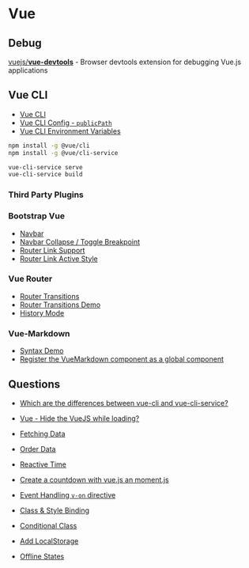 # Vue

## Debug

[vuejs/**vue-devtools**](https://github.com/vuejs/vue-devtools) - Browser devtools extension for debugging Vue.js applications

## Vue CLI

* [Vue CLI](https://cli.vuejs.org/guide/cli-service.html)
* [Vue CLI Config - `publicPath`](https://cli.vuejs.org/config/#publicpath)
* [Vue CLI Environment Variables](https://cli.vuejs.org/guide/mode-and-env.html#modes)

```bash
npm install -g @vue/cli
npm install -g @vue/cli-service
```

```bash
vue-cli-service serve
vue-cli-service build
```


### Third Party Plugins


### Bootstrap Vue

* [Navbar](https://bootstrap-vue.js.org/docs/components/navbar)
* [Navbar Collapse / Toggle Breakpoint](https://bootstrap-vue.js.org/docs/components/navbar#comp-ref-b-navbar-props)
* [Router Link Support](https://bootstrap-vue.js.org/docs/reference/router-links/)
* [Router Link Active Style](https://stackoverflow.com/questions/46083220/how-to-vuejs-router-link-active-style)

### Vue Router

* [Router Transitions](https://router.vuejs.org/guide/advanced/transitions.html#per-route-transition)
* [Router Transitions Demo](https://markus.oberlehner.net/blog/vue-router-page-transitions/)
* [History Mode](https://router.vuejs.org/guide/essentials/history-mode.html)



### Vue-Markdown

* [Syntax Demo](https://miaolz123.github.io/vue-markdown/)
* [Register the VueMarkdown component as a global component](https://github.com/miaolz123/vue-markdown/issues/61)


## Questions

* [Which are the differences between vue-cli and vue-cli-service?](https://stackoverflow.com/q/54248678/1366033)

* [Vue - Hide the VueJS while loading?](https://stackoverflow.com/a/36187668/1366033)

* [Fetching Data](https://www.sitepoint.com/fetching-data-third-party-api-vue-axios/)
* [Order Data](https://stackoverflow.com/a/40512856/1366033)
* [Reactive Time](https://cushionapp.com/journal/reactive-time-with-vuejs)
* [Create a countdown with vue.js an moment.js](https://stackoverflow.com/q/52048451/1366033)
* [Event Handling `v-on` directive](https://vuejs.org/v2/api/#v-on)
* [Class & Style Binding](https://vuejs.org/v2/guide/class-and-style.html)
* [Conditional Class](https://stackoverflow.com/a/43210564/1366033)
* [Add LocalStorage](https://travishorn.com/add-localstorage-to-your-vue-app-in-2-lines-of-code-56eb2c9f371b)
* [Offline States](https://github.com/filrak/vue-offline)
